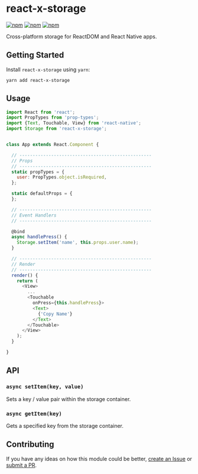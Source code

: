 # react-x-storage

[![npm](https://img.shields.io/npm/v/react-x-storage.svg)](https://www.npmjs.com/package/react-x-storage)
[![npm](https://img.shields.io/npm/dt/react-x-storage.svg)](https://www.npmjs.com/package/react-x-storage)
[![npm](https://img.shields.io/npm/l/react-x-storage.svg)](https://github.com/negativetwelve/react-x/blob/master/LICENSE)

Cross-platform storage for ReactDOM and React Native apps.

## Getting Started

Install `react-x-storage` using `yarn`:

```shell
yarn add react-x-storage
```

## Usage

```javascript
import React from 'react';
import PropTypes from 'prop-types';
import {Text, Touchable, View} from 'react-native';
import Storage from 'react-x-storage';


class App extends React.Component {

  // --------------------------------------------------
  // Props
  // --------------------------------------------------
  static propTypes = {
    user: PropTypes.object.isRequired,
  };

  static defaultProps = {
  };

  // --------------------------------------------------
  // Event Handlers
  // --------------------------------------------------

  @bind
  async handlePress() {
    Storage.setItem('name', this.props.user.name);
  }

  // --------------------------------------------------
  // Render
  // --------------------------------------------------
  render() {
    return (
      <View>
        ...
        <Touchable
          onPress={this.handlePress}>
          <Text>
            {'Copy Name'}
          </Text>
        </Touchable>
      </View>
    );
  }

}
```

## API

### `async setItem(key, value)`

Sets a key / value pair within the storage container.

### `async getItem(key)`

Gets a specified key from the storage container.

## Contributing

If you have any ideas on how this module could be better, [create an Issue](https://github.com/negativetwelve/react-x/issues) or [submit a PR](https://github.com/negativetwelve/react-x/pulls).

